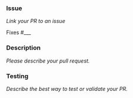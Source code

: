 [//]: # (🚨 Please review the CONTRIBUTING.md in this repository. 💔Thank you!)

### Issue
*Link your PR to an issue*

Fixes #___

### Description
*Please describe your pull request.*

### Testing
*Describe the best way to test or validate your PR.*
